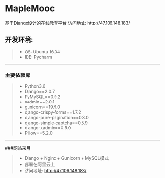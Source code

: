 # MapleMooc
基于Django设计的在线教育平台
访问地址: http://47.106.148.183/

## 开发环境:
>- OS: Ubuntu 16.04
>- IDE: Pycharm

---
### 主要依赖库
>- Python3.6
>- Django==2.0.7
>- PyMySQL==0.9.2
>- xadmin==2.0.1
>- gunicorn==19.9.0
>- django-crispy-forms==1.7.2
>- django-pure-pagination==0.3.0
>- django-simple-captcha==0.5.9
>- django-xadmin==0.5.0
>- Pillow==5.2.0

---
###网站采用
>- Django + Nginx + Gunicorn + MySQL模式
>- 部署在阿里云上
>- 访问地址: http://47.106.148.183/


